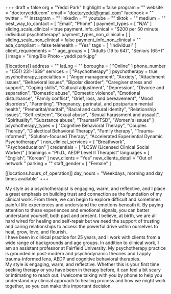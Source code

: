 +++
draft = false
org = "Yeddi Park"
highlight = false
program = ""
website = "doctoryeddi.com"
email = "doctoryeddi@gmail.com"
facebook = ""
twitter = ""
instagram = ""
linkedin = ""
youtube = ""
tiktok = ""
medium = ""
best_way_to_contact = [ "Email", "Phone" ]
payment_types = [ "N/A" ]
sliding_scale_clinical = true
payment_info_clinical = "$200 per 50 minute individual psychotherapy"
payment_types_non_clinical = [ ]
sliding_scale_non_clinical = false
payment_info_non_clinical = ""
ada_compliant = false
telehealth = "Yes"
tags = [ "individual" ]
client_requirements = ""
age_groups = [ "Adults (19 to 64)", "Seniors (65+)" ]
image = "/img/Bio Photo - yeddi park.jpg"

[[locations]]
address = ""
latLng = ""
boroughs = [ "Online" ]
phone_number = "(551) 231-1639"
services = [ "Psychotherapy" ]
psychotherapy = true
psychotherapy_specialties = [
  "Anger management",
  "Anxiety",
  "Attachment issues",
  "Behavioral issues",
  "Bipolar disorder",
  "Caregiver stress and support",
  "Coping skills",
  "Cultural adjustment",
  "Depression",
  "Divorce and separation",
  "Domestic abuse",
  "Domestic violence",
  "Emotional disturbance",
  "Family conflict",
  "Grief, loss, and bereavement",
  "Mood disorders",
  "Parenting",
  "Pregnancy, perinatal, and postpartum mental health",
  "Premarital/marital",
  "Racial and cultural identity",
  "Relationship issues",
  "Self-esteem",
  "Sexual abuse",
  "Sexual harassment and assault",
  "Spirituality",
  "Substance abuse",
  "Trauma/PTSD",
  "Women's issues"
]
psychotherapy_types = [
  "Cognitive Behavioral Therapy",
  "Couples Therapy",
  "Dialectical Behavioral Therapy",
  "Family therapy",
  "Trauma-informed",
  "Solution-focused Therapy",
  "Accelerated Experiential Dynamic Psychotherapy"
]
non_clinical_services = [ "Breathwork", "Psychoeducation" ]
credentials = [ "LCSW (Licensed Clinical Social Worker)" ]
trainings = "Ph.D., AEDP Level II Therapist"
languages = [ "English", "Korean" ]
new_clients = "Yes"
new_clients_detail = "Out of network "
parking = ""
staff_gender = [ "Female" ]

  [[locations.hours_of_operation]]
  day_hours = "Weekdays, morning and day times available"
+++

My style as a psychotherapist is engaging, warm, and reflective, and I place a great emphasis on building trust and connection as the foundation of my clinical work. From there, we can begin to explore difficult and sometimes painful life experiences and understand the emotions beneath it. By paying attention to these experiences and emotional signals, you can better understand yourself, both past and present. I believe, at birth, we are all hard wired for healing and self-repair but we need the support of trusting and caring relationships to access the powerful drive within ourselves to heal, grow, love, and flourish. <br>
I have been in clinical practice for 25 years, and I work with clients from a wide range of backgrounds and age groups. In addition to clinical work, I am an assistant professor at Fairfield University. My psychotherapy practice is grounded in post-modern and psychodynamic theories and I apply trauma-informed lens, AEDP and cognitive behavioral therapies. <br>
My style is engaging, warm, and reflective. Whether this is your first time seeking therapy or you have been in therapy before, it can feel a bit scary or intimating to reach out. I welcome talking with you by phone to help you understand my clinical approach to healing process and how we might work together, so you can make this important decision. <br>
